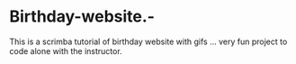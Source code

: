 # Birthday-website.-
This is a scrimba tutorial of birthday website with gifs ... very fun project to code alone with the instructor.
